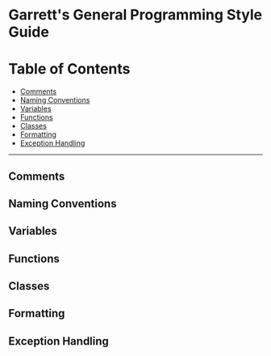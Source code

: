 # Garrett's General Programming Style Guide

# Table of Contents

- [Comments](#Comments)
- [Naming Conventions](#Naming_Conventions)
- [Variables](#Variables)
- [Functions](#Functions)
- [Classes](#Classes)
- [Formatting](#Formatting)
- [Exception Handling](#Exception_Handling)

---
<h2 id="Comments">Comments</h2>

<h2 id="Naming_Conventions">Naming Conventions</h2>

<h2 id="Variables">Variables</h2>

<h2 id="Functions">Functions</h2>

<h2 id="Classes">Classes</h2>

<h2 id="Formatting">Formatting</h2>

<h2 id="Exception_Handling">Exception Handling</h2>
